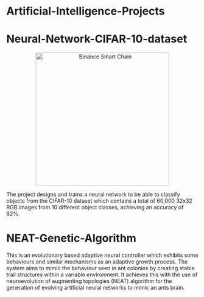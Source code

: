 # Artificial-Intelligence-Projects



# <b>Neural-Network-CIFAR-10-dataset</b>

<p align="center">
  <img src="https://production-media.paperswithcode.com/datasets/4fdf2b82-2bc3-4f97-ba51-400322b228b1.png" width="350" title="Binance Smart Chain">
</p>

The project designs and trains a neural network to be able to classify objects from the CIFAR-10 dataset which contains a total of 60,000 32x32 RGB images from 10 different object classes, achieving an accuracy of 82%.


# <b>NEAT-Genetic-Algorithm</b>


This is an evolutionary based adaptive neural controller which exhibits some behaviours and similar mechanisms as an adaptive growth process. The system aims to mimic the
behaviour seen in ant colonies by creating stable trail structures within a variable environment. It achieves this with the use of neuroevolution of augmenting topologies (NEAT) algorithm for the generation of evolving artificial neural networks to mimic an ants brain.
